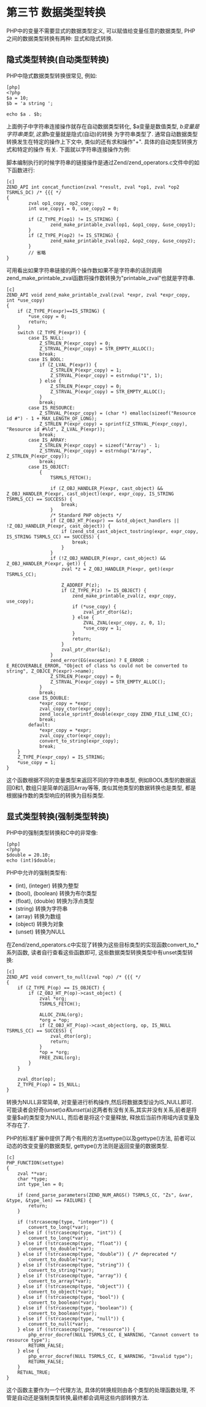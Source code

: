 # 第三节 数据类型转换

PHP中的变量不需要显式的数据类型定义, 可以赋值给变量任意的数据类型, PHP之间的数据类型转换有两种: 显式和隐式转换.


## 隐式类型转换(自动类型转换)
PHP中隐式数据类型转换很常见, 例如:

	[php]
	<?php
	$a = 10;
	$b = 'a string ';

	echo $a . $b;

上面例子中字符串连接操作就存在自动数据类型转化, $a变量是数值类型, $b变量是字符串类型, 这里$b变量就是隐式(自动)的转换
为字符串类型了. 通常自动数据类型转换发生在特定的操作上下文中, 类似的还有求和操作"+". 具体的自动类型转换方式和特定的操作
有关. 下面就以字符串连接操作为例:

脚本编制执行的时候字符串的链接操作是通过Zend/zend_operators.c文件中的如下函数进行:

	[c]
	ZEND_API int concat_function(zval *result, zval *op1, zval *op2 TSRMLS_DC) /* {{{ */
	{           
			zval op1_copy, op2_copy;
			int use_copy1 = 0, use_copy2 = 0;

			if (Z_TYPE_P(op1) != IS_STRING) { 
					zend_make_printable_zval(op1, &op1_copy, &use_copy1);
			}           
			if (Z_TYPE_P(op2) != IS_STRING) { 
					zend_make_printable_zval(op2, &op2_copy, &use_copy2);
			}       
			// 省略
	}

可用看出如果字符串链接的两个操作数如果不是字符串的话则调用zend_make_printable_zval函数将操作数转换为"printable_zval"也就是字符串.

	[c]
	ZEND_API void zend_make_printable_zval(zval *expr, zval *expr_copy, int *use_copy)
	{
		if (Z_TYPE_P(expr)==IS_STRING) {
			*use_copy = 0;
			return;
		}
		switch (Z_TYPE_P(expr)) {
			case IS_NULL:
				Z_STRLEN_P(expr_copy) = 0;
				Z_STRVAL_P(expr_copy) = STR_EMPTY_ALLOC();
				break;
			case IS_BOOL:
				if (Z_LVAL_P(expr)) {
					Z_STRLEN_P(expr_copy) = 1;
					Z_STRVAL_P(expr_copy) = estrndup("1", 1);
				} else {
					Z_STRLEN_P(expr_copy) = 0;
					Z_STRVAL_P(expr_copy) = STR_EMPTY_ALLOC();
				}
				break;
			case IS_RESOURCE:
				Z_STRVAL_P(expr_copy) = (char *) emalloc(sizeof("Resource id #") - 1 + MAX_LENGTH_OF_LONG);
				Z_STRLEN_P(expr_copy) = sprintf(Z_STRVAL_P(expr_copy), "Resource id #%ld", Z_LVAL_P(expr));
				break;
			case IS_ARRAY:
				Z_STRLEN_P(expr_copy) = sizeof("Array") - 1;
				Z_STRVAL_P(expr_copy) = estrndup("Array", Z_STRLEN_P(expr_copy));
				break;
			case IS_OBJECT:
				{
					TSRMLS_FETCH();

					if (Z_OBJ_HANDLER_P(expr, cast_object) && Z_OBJ_HANDLER_P(expr, cast_object)(expr, expr_copy, IS_STRING TSRMLS_CC) == SUCCESS) {
						break;
					}
					/* Standard PHP objects */
					if (Z_OBJ_HT_P(expr) == &std_object_handlers || !Z_OBJ_HANDLER_P(expr, cast_object)) {
						if (zend_std_cast_object_tostring(expr, expr_copy, IS_STRING TSRMLS_CC) == SUCCESS) {
							break;
						}    
					}    
					if (!Z_OBJ_HANDLER_P(expr, cast_object) && Z_OBJ_HANDLER_P(expr, get)) {
						zval *z = Z_OBJ_HANDLER_P(expr, get)(expr TSRMLS_CC);

						Z_ADDREF_P(z);
						if (Z_TYPE_P(z) != IS_OBJECT) {
							zend_make_printable_zval(z, expr_copy, use_copy);
							if (*use_copy) {
								zval_ptr_dtor(&z);
							} else {
								ZVAL_ZVAL(expr_copy, z, 0, 1);
								*use_copy = 1;
							}
							return;
						}
						zval_ptr_dtor(&z);
					}
					zend_error(EG(exception) ? E_ERROR : E_RECOVERABLE_ERROR, "Object of class %s could not be converted to string", Z_OBJCE_P(expr)->name);
					Z_STRLEN_P(expr_copy) = 0;
					Z_STRVAL_P(expr_copy) = STR_EMPTY_ALLOC();
				}
				break;
			case IS_DOUBLE:
				*expr_copy = *expr;
				zval_copy_ctor(expr_copy);
				zend_locale_sprintf_double(expr_copy ZEND_FILE_LINE_CC);
				break;
			default:
				*expr_copy = *expr;
				zval_copy_ctor(expr_copy);
				convert_to_string(expr_copy);
				break;
		}
		Z_TYPE_P(expr_copy) = IS_STRING;
		*use_copy = 1;
	}

这个函数根据不同的变量类型来返回不同的字符串类型, 例如BOOL类型的数据返回0和1, 数组只是简单的返回Array等等, 类似其他类型的数据转换也是类型,
都是根据操作数的类型响应的转换为目标类型.


## 显式类型转换(强制类型转换)
PHP中的强制类型转换和C中的非常像:

	[php]
	<?php
	$double = 20.10;
	echo (int)$double;

PHP中允许的强制类型有:

- (int), (integer)  转换为整型
- (bool), (boolean) 转换为布尔类型
- (float), (double) 转换为浮点类型
- (string) 转换为字符串
- (array) 转换为数组
- (object) 转换为对象
- (unset) 转换为NULL

在Zend/zend_operators.c中实现了转换为这些目标类型的实现函数convert_to_*系列函数, 读者自行查看这些函数即可, 这些数据类型转换类型中有unset类型转换:

	[c]
	ZEND_API void convert_to_null(zval *op) /* {{{ */
	{
		if (Z_TYPE_P(op) == IS_OBJECT) {
			if (Z_OBJ_HT_P(op)->cast_object) {
				zval *org;
				TSRMLS_FETCH();

				ALLOC_ZVAL(org);
				*org = *op;
				if (Z_OBJ_HT_P(op)->cast_object(org, op, IS_NULL TSRMLS_CC) == SUCCESS) {
					zval_dtor(org);
					return;
				}
				*op = *org;
				FREE_ZVAL(org);
			}
		}

		zval_dtor(op);
		Z_TYPE_P(op) = IS_NULL;
	}

转换为NULL非常简单, 对变量进行析构操作,然后将数据类型设为IS_NULL即可. 可能读者会好奇(unset)$a和unset($a)这两者有没有关系,其实并没有关系,前者是将
变量$a的类型变为NULL, 而后者是将这个变量释放, 释放后当前作用域内该变量及不存在了.

PHP的标准扩展中提供了两个有用的方法settype()以及gettype()方法, 前者可以动态的改变变量的数据类型, gettype()方法则是返回变量的数据类型.

	[c]
	PHP_FUNCTION(settype)
	{
		zval **var;
		char *type;
		int type_len = 0;

		if (zend_parse_parameters(ZEND_NUM_ARGS() TSRMLS_CC, "Zs", &var, &type, &type_len) == FAILURE) {
			return;
		}

		if (!strcasecmp(type, "integer")) {
			convert_to_long(*var);
		} else if (!strcasecmp(type, "int")) {
			convert_to_long(*var);
		} else if (!strcasecmp(type, "float")) {
			convert_to_double(*var);
		} else if (!strcasecmp(type, "double")) { /* deprecated */
			convert_to_double(*var);
		} else if (!strcasecmp(type, "string")) {
			convert_to_string(*var);
		} else if (!strcasecmp(type, "array")) {
			convert_to_array(*var);
		} else if (!strcasecmp(type, "object")) {
			convert_to_object(*var);
		} else if (!strcasecmp(type, "bool")) {
			convert_to_boolean(*var);
		} else if (!strcasecmp(type, "boolean")) {
			convert_to_boolean(*var);
		} else if (!strcasecmp(type, "null")) {
			convert_to_null(*var);
		} else if (!strcasecmp(type, "resource")) {
			php_error_docref(NULL TSRMLS_CC, E_WARNING, "Cannot convert to resource type");
			RETURN_FALSE;
		} else {
			php_error_docref(NULL TSRMLS_CC, E_WARNING, "Invalid type");
			RETURN_FALSE;
		}
		RETVAL_TRUE;
	}

这个函数主要作为一个代理方法, 具体的转换规则由各个类型的处理函数处理, 不管是自动还是强制类型转换,最终都会调用这些内部转换方法.
